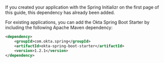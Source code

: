 If you created your application with the Spring Initializr on the <GuideLink link="../before-you-being/">first page of this guide</GuideLink>, this dependency has already been added.

For existing applications, you can add the Okta Spring Boot Starter by including the following Apache Maven dependency: 

```xml
<dependency>
    <groupId>com.okta.spring</groupId>
    <artifactId>okta-spring-boot-starter</artifactId>
    <version>1.2.1</version>
</dependency>
```
